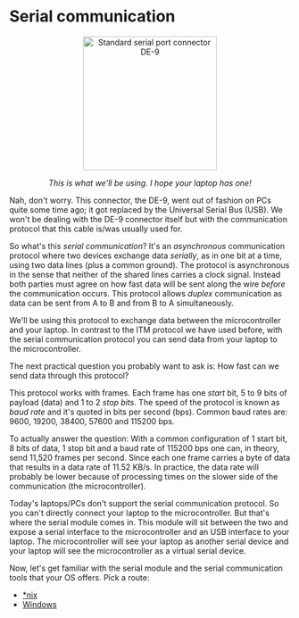 # Serial communication

<a href="https://en.wikipedia.org/wiki/File:Serial_port.jpg">
<p align="center">
<img height="240" title="Standard serial port connector DE-9" src="https://upload.wikimedia.org/wikipedia/commons/thumb/e/ea/Serial_port.jpg/800px-Serial_port.jpg">
</p>
</a>

<p align="center">
<em>This is what we'll be using. I hope your laptop has one!</em>
</p>

Nah, don't worry. This connector, the DE-9, went out of fashion on PCs quite some time ago; it got
replaced by the Universal Serial Bus (USB). We won't be dealing with the DE-9 connector itself but
with the communication protocol that this cable is/was usually used for.

So what's this *serial communication*? It's an *asynchronous* communication protocol where two
devices exchange data *serially*, as in one bit at a time, using two data lines (plus a common
ground). The protocol is asynchronous in the sense that neither of the shared lines carries a clock
signal. Instead both parties must agree on how fast data will be sent along the wire *before* the
communication occurs. This protocol allows *duplex* communication as data can be sent from A to B
and from B to A simultaneously.

We'll be using this protocol to exchange data between the microcontroller and your laptop. In
contrast to the ITM protocol we have used before, with the serial communication protocol you can
send data from your laptop to the microcontroller.

The next practical question you probably want to ask is: How fast can we send data through this
protocol?

This protocol works with frames. Each frame has one *start* bit, 5 to 9 bits of payload (data) and 1
to 2 *stop bits*. The speed of the protocol is known as *baud rate* and it's quoted in bits per
second (bps). Common baud rates are: 9600, 19200, 38400, 57600 and 115200 bps.

To actually answer the question: With a common configuration of 1 start bit, 8 bits of data, 1
stop bit and a baud rate of 115200 bps one can, in theory, send 11,520 frames per second. Since each
one frame carries a byte of data that results in a data rate of 11.52 KB/s. In practice, the data
rate will probably be lower because of processing times on the slower side of the communication (the
microcontroller).

Today's laptops/PCs don't support the serial communication protocol. So you can't directly connect
your laptop to the microcontroller. But that's where the serial module comes in. This module will
sit between the two and expose a serial interface to the microcontroller and an USB interface to
your laptop. The microcontroller will see your laptop as another serial device and your laptop
will see the microcontroller as a virtual serial device.

Now, let's get familiar with the serial module and the serial communication tools that your OS
offers. Pick a route:

- [*nix](nix-tooling.md)
- [Windows](windows-tooling.md)
